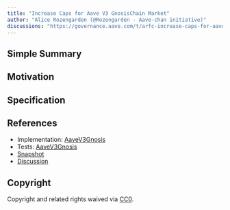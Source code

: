 ```yaml
---
title: "Increase Caps for Aave V3 GnosisChain Market"
author: "Alice Rozengarden (@Rozengarden - Aave-chan initiative)"
discussions: "https://governance.aave.com/t/arfc-increase-caps-for-aave-v3-gnosischain-market/15464"
---
```


## Simple Summary

## Motivation

## Specification

## References

- Implementation: [AaveV3Gnosis](https://github.com/bgd-labs/aave-proposals-v3/blob/main/src/20231114_AaveV3Gnosis_IncreaseCapsForAaveV3GnosisChainMarket/AaveV3Gnosis_IncreaseCapsForAaveV3GnosisChainMarket_20231114.sol)
- Tests: [AaveV3Gnosis](https://github.com/bgd-labs/aave-proposals-v3/blob/main/src/20231114_AaveV3Gnosis_IncreaseCapsForAaveV3GnosisChainMarket/AaveV3Gnosis_IncreaseCapsForAaveV3GnosisChainMarket_20231114.t.sol)
- [Snapshot](TODO)
- [Discussion](https://governance.aave.com/t/arfc-increase-caps-for-aave-v3-gnosischain-market/15464)

## Copyright

Copyright and related rights waived via [CC0](https://creativecommons.org/publicdomain/zero/1.0/).
